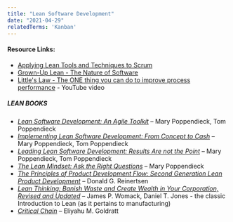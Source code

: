 ```yaml
---
title: "Lean Software Development"
date: "2021-04-29"
relatedTerms: 'Kanban'
---
```


#### Resource Links:

- [Applying Lean Tools and Techniques to Scrum](https://www.infoq.com/articles/lean-tools-techniques-scrum/)
- [Grown-Up Lean - The Nature of Software](http://www.leanessays.com/2019/07/grown-up-lean.html)
- [Little's Law - The ONE thing you can do to improve process performance](https://www.youtube.com/watch?v=lHQZcMRr2n0) - YouTube video

##### LEAN BOOKS

- _[Lean Software Development: An Agile Toolkit](https://www.amazon.com/Lean-Software-Development-Agile-Toolkit-dp-0321150783/dp/0321150783/&tag=notesfromatoo-20)_ – Mary Poppendieck, Tom Poppendieck
- _[Implementing Lean Software Development: From Concept to Cash](https://www.amazon.com/Implementing-Lean-Software-Development-Concept/dp/0321437381/&tag=notesfromatoo-20/&tag=notesfromatoo-20)_ – Mary Poppendieck, Tom Poppendieck
- _[Leading Lean Software Development: Results Are not the Point](https://www.amazon.com/Leading-Lean-Software-Development-Addison-Wesley-ebook/dp/B002Y1U7VU/&tag=notesfromatoo-20/&tag=notesfromatoo-20)_ – Mary Poppendieck, Tom Poppendieck
- _[The Lean Mindset: Ask the Right Questions](https://www.amazon.com/Lean-Mindset-Ask-Right-Questions-ebook/dp/B00FBH6LBO/&tag=notesfromatoo-20/&tag=notesfromatoo-20)_ – Mary Poppendieck
- [_The Principles of Product Development Flow: Second Generation Lean Product Development_](https://www.amazon.com/gp/product/1935401009/&tag=notesfromatoo-20/&tag=notesfromatoo-20) – Donald G. Reinertsen
- [_Lean Thinking: Banish Waste and Create Wealth in Your Corporation, Revised and Updated_](https://www.amazon.com/Lean-Thinking-Corporation-Revised-Updated/dp/0743249275/&tag=notesfromatoo-20/&tag=notesfromatoo-20) – James P. Womack, Daniel T. Jones - the classic Introduction to Lean (as it pertains to manufacturing)
- [_Critical Chain_](https://www.amazon.com/Critical-Chain-Eliyahu-M-Goldratt/dp/0884271536/&tag=notesfromatoo-20/&tag=notesfromatoo-20) – Eliyahu M. Goldratt 


